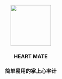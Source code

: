 <br>
<center>
  <img src="https://i.loli.net/2019/08/15/yBYdLVtsqmURpcQ.jpg" width="128px">
  <h3>HEART MATE<h3>
  简单易用的掌上心率计
</center>
